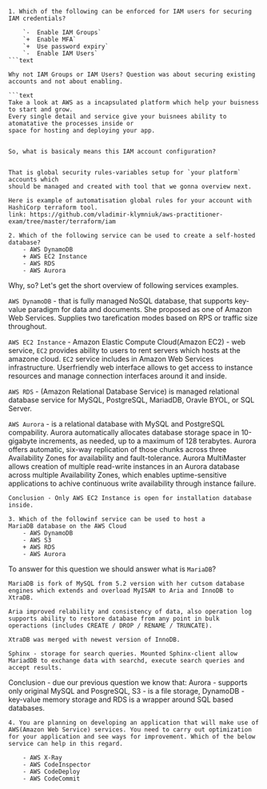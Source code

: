 

```text
1. Which of the following can be enforced for IAM users for securing IAM credentials?

    `-  Enable IAM Groups`
    `+  Enable MFA`
    `+  Use password expiry`
    `-  Enable IAM Users`
```text
 
Why not IAM Groups or IAM Users? Question was about securing existing accounts and not about enabling.

```text
Take a look at AWS as a incapsulated platform which help your buisness to start and grow.
Every single detail and service give your buisnees ability to atomatative the processes inside or
space for hosting and deploying your app.


So, what is basicaly means this IAM account configuration?


That is global security rules-variables setup for `your platform` accounts which 
should be managed and created with tool that we gonna overview next.

Here is example of automatisation global rules for your account with HashiCorp terraform tool.
link: https://github.com/vladimir-klymniuk/aws-practitioner-exam/tree/master/terraform/iam
```


```
2. Which of the following service can be used to create a self-hosted database?
    - AWS DynamoDB
    + AWS EC2 Instance
    - AWS RDS
    - AWS Aurora
```

Why, so? Let's get the short overview of following  services examples.

`AWS DynamoDB` - that is fully managed NoSQL database, that supports key-value paradigm for data and documents. She proposed as one of Amazon Web Services. Supplies two tarefication modes based on RPS or traffic size throughout.

`AWS EC2 Instance` - Amazon Elastic Compute Cloud(Amazon EC2) - web service, `EC2` provides ability to users to rent servers which hosts at the amazone cloud. `EC2` service includes in Amazon Web Services infrastructure. Userfriendly web interface allows to get access to instance resources and manage connection interfaces around it and inside.

`AWS RDS` - (Amazon Relational Database Service) is managed relational database service for MySQL, PostgreSQL, MariadDB, Oravle BYOL, or SQL Server.

`AWS Aurora` - is a relational database with MySQL and PostgreSQL compability. Aurora automatically allocates database storage space in 10-gigabyte increments, as needed, up to a maximum of 128 terabytes. Aurora offers automatic, six-way replication of those chunks across three Availability Zones for availability and fault-tolerance. Aurora MultiMaster allows creation of multiple read-write instances in an Aurora database across multiple Availability Zones, which enables uptime-sensitive applications to achive continuous write availability through instance failure.

```
Сonclusion - Only AWS EC2 Instance is open for installation database inside.
```


```
3. Which of the followinf service can be used to host a
MariaDB database on the AWS Cloud
    - AWS DynamoDB
    - AWS S3
    + AWS RDS
    - AWS Aurora
```

To answer for this question we should answer what is `MariaDB`? 

```
MariaDB is fork of MySQL from 5.2 version with her cutsom database engines which extends and overload MyISAM to Aria and InnoDB to XtraDB. 

Aria improved relability and consistency of data, also operation log supports ability to restore database from any point in bulk operactions (includes CREATE / DROP / RENAME / TRUNCATE).

XtraDB was merged with newest version of InnoDB. 

Sphinx - storage for search queries. Mounted Sphinx-client allow MariadDB to exchange data with searchd, execute search queries and accept results.
```

Сonclusion - due our previous question we know that: Aurora - supports only original MySQL and PosgreSQL, S3 - is a file storage, DynamoDB - key-value memory storage and RDS is a wrapper around SQL based databases. 


```
4. You are planning on developing an application that will make use of AWS(Amazon Web Service) services. You need to carry out optimization for your application and see ways for improvement. Which of the below service can help in this regard.
    
    - AWS X-Ray
    - AWS CodeInspector
    - AWS CodeDeploy
    - AWS CodeCommit
```

